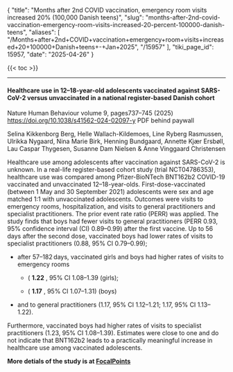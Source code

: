{
  "title": "Months after 2nd COVID vaccination, emergency room visits increased 20% (100,000 Danish teens)",
  "slug": "months-after-2nd-covid-vaccination-emergency-room-visits-increased-20-percent-100000-danish-teens",
  "aliases": [
    "/Months+after+2nd+COVID+vaccination+emergency+room+visits+increased+20+100000+Danish+teens+-+Jan+2025",
    "/15957"
  ],
  "tiki_page_id": 15957,
  "date": "2025-04-26"
}

{{< toc >}}

---

#### Healthcare use in 12–18-year-old adolescents vaccinated against SARS-CoV-2 versus unvaccinated in a national register-based Danish cohort

Nature Human Behaviour volume 9, pages737–745 (2025) https://doi.org/10.1038/s41562-024-02097-y PDF behind paywall

Selina Kikkenborg Berg, Helle Wallach-Kildemoes, Line Ryberg Rasmussen, Ulrikka Nygaard, Nina Marie Birk, Henning Bundgaard, Annette Kjær Ersbøll, Lau Caspar Thygesen, Susanne Dam Nielsen & Anne Vinggaard Christensen 

Healthcare use among adolescents after vaccination against SARS-CoV-2 is unknown. In a real-life register-based cohort study (trial NCT04786353), healthcare use was compared among Pfizer-BioNTech BNT162b2 COVID-19 vaccinated and unvaccinated 12–18-year-olds. First-dose-vaccinated (between 1 May and 30 September 2021) adolescents were sex and age matched 1:1 with unvaccinated adolescents. Outcomes were visits to emergency rooms, hospitalization, and visits to general practitioners and specialist practitioners. The prior event rate ratio (PERR) was applied. The study finds that boys had fewer visits to general practitioners (PERR 0.93, 95% confidence interval (CI) 0.89–0.99) after the first vaccine. Up to 56 days after the second dose, vaccinated boys had lower rates of visits to specialist practitioners (0.88, 95% CI 0.79–0.99); 

* after 57–182 days, vaccinated girls and boys had higher rates of visits to emergency rooms 

   * ( **1.22** , 95% CI 1.08–1.39 (girls); 

   * ( **1.17** , 95% CI 1.07–1.31) (boys)

* and to general practitioners (1.17, 95% CI 1.12–1.21; 1.17, 95% CI 1.13–1.22). 

Furthermore, vaccinated boys had higher rates of visits to specialist practitioners (1.23, 95% CI 1.08–1.39). Estimates were close to one and do not indicate that BNT162b2 leads to a practically meaningful increase in healthcare use among vaccinated adolescents.

 **More detials of the study is at [FocalPoints](https://www.thefocalpoints.com/p/breaking-emergency-room-visits-surge?utm_campaign=email-half-post&r=ofo3r&utm_source=substack&utm_medium=email)** 
